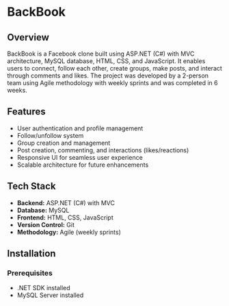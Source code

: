 # BackBook

## Overview
BackBook is a Facebook clone built using ASP.NET (C#) with MVC architecture, MySQL database, HTML, CSS, and JavaScript. It enables users to connect, follow each other, create groups, make posts, and interact through comments and likes. The project was developed by a 2-person team using Agile methodology with weekly sprints and was completed in 6 weeks.

## Features
- User authentication and profile management  
- Follow/unfollow system  
- Group creation and management  
- Post creation, commenting, and interactions (likes/reactions)  
- Responsive UI for seamless user experience  
- Scalable architecture for future enhancements  

## Tech Stack
- **Backend:** ASP.NET (C#) with MVC  
- **Database:** MySQL  
- **Frontend:** HTML, CSS, JavaScript  
- **Version Control:** Git  
- **Methodology:** Agile (weekly sprints)  

## Installation
### Prerequisites
- .NET SDK installed  
- MySQL Server installed   
